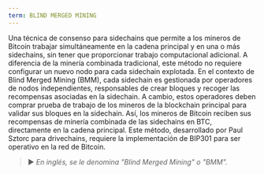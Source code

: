 ```yaml
---
term: BLIND MERGED MINING
---
```


Una técnica de consenso para sidechains que permite a los mineros de Bitcoin trabajar simultáneamente en la cadena principal y en una o más sidechains, sin tener que proporcionar trabajo computacional adicional. A diferencia de la minería combinada tradicional, este método no requiere configurar un nuevo nodo para cada sidechain explotada. En el contexto de Blind Merged Mining (BMM), cada sidechain es gestionada por operadores de nodos independientes, responsables de crear bloques y recoger las recompensas asociadas en la sidechain. A cambio, estos operadores deben comprar prueba de trabajo de los mineros de la blockchain principal para validar sus bloques en la sidechain. Así, los mineros de Bitcoin reciben sus recompensas de minería combinada de las sidechains en BTC, directamente en la cadena principal. Este método, desarrollado por Paul Sztorc para drivechains, requiere la implementación de BIP301 para ser operativo en la red de Bitcoin.

> ► *En inglés, se le denomina "Blind Merged Mining" o "BMM".*